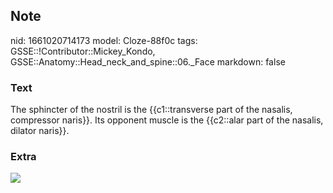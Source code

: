 ## Note
nid: 1661020714173
model: Cloze-88f0c
tags: GSSE::!Contributor::Mickey_Kondo, GSSE::Anatomy::Head_neck_and_spine::06._Face
markdown: false

### Text
The sphincter of the nostril is the {{c1::transverse part of the nasalis, compressor naris}}. Its opponent muscle is the {{c2::alar part of the nasalis, dilator naris}}.

### Extra
<img src="face-muscles-muscle-twitching.jpg">
